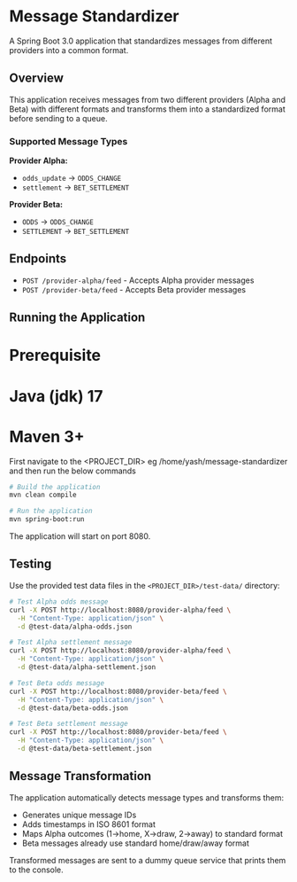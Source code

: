 # Message Standardizer

A Spring Boot 3.0 application that standardizes messages from different providers into a common format.

## Overview

This application receives messages from two different providers (Alpha and Beta) with different formats and transforms them into a standardized format before sending to a queue.

### Supported Message Types

**Provider Alpha:**
- `odds_update` → `ODDS_CHANGE`
- `settlement` → `BET_SETTLEMENT`

**Provider Beta:**
- `ODDS` → `ODDS_CHANGE`
- `SETTLEMENT` → `BET_SETTLEMENT`

## Endpoints

- `POST /provider-alpha/feed` - Accepts Alpha provider messages
- `POST /provider-beta/feed` - Accepts Beta provider messages

## Running the Application

# Prerequisite
# Java (jdk) 17
# Maven 3+

First navigate to the <PROJECT_DIR> eg /home/yash/message-standardizer and then run the below commands

```bash
# Build the application
mvn clean compile

# Run the application
mvn spring-boot:run
```

The application will start on port 8080.

## Testing

Use the provided test data files in the `<PROJECT_DIR>/test-data/` directory:
```bash
# Test Alpha odds message
curl -X POST http://localhost:8080/provider-alpha/feed \
  -H "Content-Type: application/json" \
  -d @test-data/alpha-odds.json

# Test Alpha settlement message
curl -X POST http://localhost:8080/provider-alpha/feed \
  -H "Content-Type: application/json" \
  -d @test-data/alpha-settlement.json

# Test Beta odds message
curl -X POST http://localhost:8080/provider-beta/feed \
  -H "Content-Type: application/json" \
  -d @test-data/beta-odds.json

# Test Beta settlement message
curl -X POST http://localhost:8080/provider-beta/feed \
  -H "Content-Type: application/json" \
  -d @test-data/beta-settlement.json
```

## Message Transformation

The application automatically detects message types and transforms them:

- Generates unique message IDs
- Adds timestamps in ISO 8601 format
- Maps Alpha outcomes (1→home, X→draw, 2→away) to standard format
- Beta messages already use standard home/draw/away format

Transformed messages are sent to a dummy queue service that prints them to the console.
